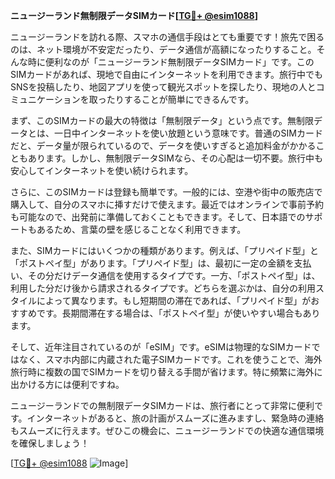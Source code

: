 **ニュージーランド無制限データSIMカード[[TG💪+ @esim1088](https://t.me/s/esim1088)]**

ニュージーランドを訪れる際、スマホの通信手段はとても重要です！旅先で困るのは、ネット環境が不安定だったり、データ通信が高額になったりすること。そんな時に便利なのが「ニュージーランド無制限データSIMカード」です。このSIMカードがあれば、現地で自由にインターネットを利用できます。旅行中でもSNSを投稿したり、地図アプリを使って観光スポットを探したり、現地の人とコミュニケーションを取ったりすることが簡単にできるんです。

まず、このSIMカードの最大の特徴は「無制限データ」という点です。無制限データとは、一日中インターネットを使い放題という意味です。普通のSIMカードだと、データ量が限られているので、データを使いすぎると追加料金がかかることもあります。しかし、無制限データSIMなら、その心配は一切不要。旅行中も安心してインターネットを使い続けられます。

さらに、このSIMカードは登録も簡単です。一般的には、空港や街中の販売店で購入して、自分のスマホに挿すだけで使えます。最近ではオンラインで事前予約も可能なので、出発前に準備しておくこともできます。そして、日本語でのサポートもあるため、言葉の壁を感じることなく利用できます。

また、SIMカードにはいくつかの種類があります。例えば、「プリペイド型」と「ポストペイ型」があります。「プリペイド型」は、最初に一定の金額を支払い、その分だけデータ通信を使用するタイプです。一方、「ポストペイ型」は、利用した分だけ後から請求されるタイプです。どちらを選ぶかは、自分の利用スタイルによって異なります。もし短期間の滞在であれば、「プリペイド型」がおすすめです。長期間滞在する場合は、「ポストペイ型」が使いやすい場合もあります。

そして、近年注目されているのが「eSIM」です。eSIMは物理的なSIMカードではなく、スマホ内部に内蔵された電子SIMカードです。これを使うことで、海外旅行時に複数の国でSIMカードを切り替える手間が省けます。特に頻繁に海外に出かける方には便利ですね。

ニュージーランドでの無制限データSIMカードは、旅行者にとって非常に便利です。インターネットがあると、旅の計画がスムーズに進みますし、緊急時の連絡もスムーズに行えます。ぜひこの機会に、ニュージーランドでの快適な通信環境を確保しましょう！

[[TG💪+ @esim1088](https://t.me/s/esim1088) ![Image](https://i.postimg.cc/Y0z9fWf4/image.png)]
